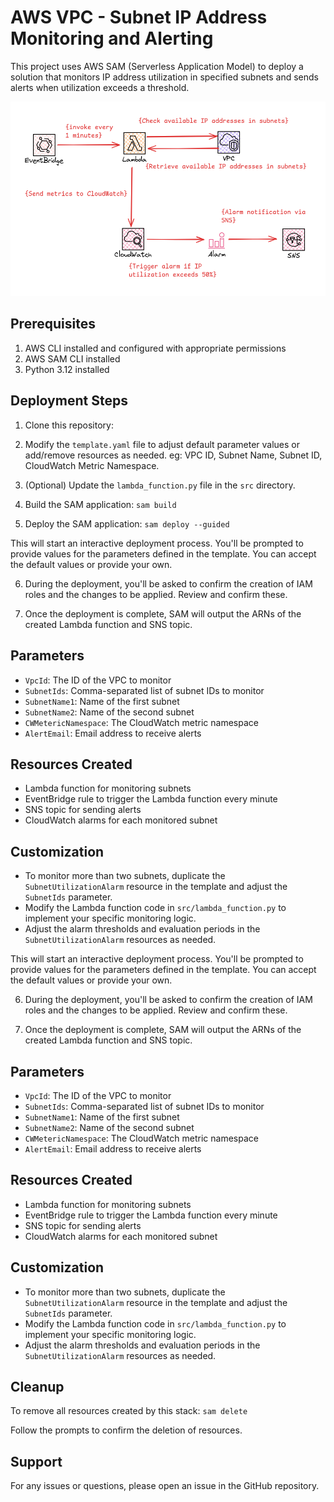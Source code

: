 # AWS VPC - Subnet IP Address Monitoring and Alerting

This project uses AWS SAM (Serverless Application Model) to deploy a solution that monitors IP address utilization in specified subnets and sends alerts when utilization exceeds a threshold.

![Subnet IP Address Monitoring and Alerting](./architecture.png)

## Prerequisites

1. AWS CLI installed and configured with appropriate permissions
2. AWS SAM CLI installed
3. Python 3.12 installed


## Deployment Steps

1. Clone this repository:

2. Modify the `template.yaml` file to adjust default parameter values or add/remove resources as needed. eg: VPC ID, Subnet Name, Subnet ID, CloudWatch Metric Namespace.

3. (Optional) Update the `lambda_function.py` file in the `src` directory.

4. Build the SAM application: `sam build`

5. Deploy the SAM application: `sam deploy --guided`

This will start an interactive deployment process. You'll be prompted to provide values for the parameters defined in the template. You can accept the default values or provide your own.

6. During the deployment, you'll be asked to confirm the creation of IAM roles and the changes to be applied. Review and confirm these.

7. Once the deployment is complete, SAM will output the ARNs of the created Lambda function and SNS topic.

## Parameters

- `VpcId`: The ID of the VPC to monitor
- `SubnetIds`: Comma-separated list of subnet IDs to monitor
- `SubnetName1`: Name of the first subnet
- `SubnetName2`: Name of the second subnet
- `CWMetericNamespace`: The CloudWatch metric namespace
- `AlertEmail`: Email address to receive alerts

## Resources Created

- Lambda function for monitoring subnets
- EventBridge rule to trigger the Lambda function every minute
- SNS topic for sending alerts
- CloudWatch alarms for each monitored subnet

## Customization

- To monitor more than two subnets, duplicate the `SubnetUtilizationAlarm` resource in the template and adjust the `SubnetIds` parameter.
- Modify the Lambda function code in `src/lambda_function.py` to implement your specific monitoring logic.
- Adjust the alarm thresholds and evaluation periods in the `SubnetUtilizationAlarm` resources as needed.

This will start an interactive deployment process. You'll be prompted to provide values for the parameters defined in the template. You can accept the default values or provide your own.

6. During the deployment, you'll be asked to confirm the creation of IAM roles and the changes to be applied. Review and confirm these.

7. Once the deployment is complete, SAM will output the ARNs of the created Lambda function and SNS topic.

## Parameters

- `VpcId`: The ID of the VPC to monitor
- `SubnetIds`: Comma-separated list of subnet IDs to monitor
- `SubnetName1`: Name of the first subnet
- `SubnetName2`: Name of the second subnet
- `CWMetericNamespace`: The CloudWatch metric namespace
- `AlertEmail`: Email address to receive alerts

## Resources Created

- Lambda function for monitoring subnets
- EventBridge rule to trigger the Lambda function every minute
- SNS topic for sending alerts
- CloudWatch alarms for each monitored subnet

## Customization

- To monitor more than two subnets, duplicate the `SubnetUtilizationAlarm` resource in the template and adjust the `SubnetIds` parameter.
- Modify the Lambda function code in `src/lambda_function.py` to implement your specific monitoring logic.
- Adjust the alarm thresholds and evaluation periods in the `SubnetUtilizationAlarm` resources as needed.

## Cleanup

To remove all resources created by this stack: `sam delete`

Follow the prompts to confirm the deletion of resources.

## Support

For any issues or questions, please open an issue in the GitHub repository.
